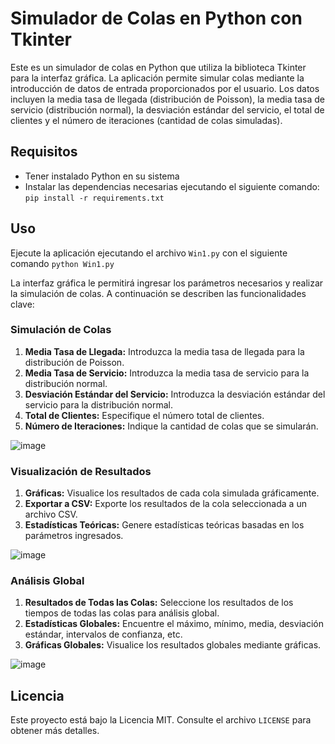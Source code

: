 # Simulador de Colas en Python con Tkinter

Este es un simulador de colas en Python que utiliza la biblioteca Tkinter para la interfaz gráfica. La aplicación permite simular colas mediante la introducción de datos de entrada proporcionados por el usuario. Los datos incluyen la media tasa de llegada (distribución de Poisson), la media tasa de servicio (distribución normal), la desviación estándar del servicio, el total de clientes y el número de iteraciones (cantidad de colas simuladas).

## Requisitos

- Tener instalado Python en su sistema
- Instalar las dependencias necesarias ejecutando el siguiente comando: `pip install -r requirements.txt`

## Uso

Ejecute la aplicación ejecutando el archivo `Win1.py` con el siguiente comando `python Win1.py`

La interfaz gráfica le permitirá ingresar los parámetros necesarios y realizar la simulación de colas. A continuación se describen las funcionalidades clave:

### Simulación de Colas

1. **Media Tasa de Llegada:** Introduzca la media tasa de llegada para la distribución de Poisson.
2. **Media Tasa de Servicio:** Introduzca la media tasa de servicio para la distribución normal.
3. **Desviación Estándar del Servicio:** Introduzca la desviación estándar del servicio para la distribución normal.
4. **Total de Clientes:** Especifique el número total de clientes.
5. **Número de Iteraciones:** Indique la cantidad de colas que se simularán.

![image](https://github.com/JohanCortes/Queues/assets/37446976/0ae2cce7-08e6-413b-a4f2-6dd93533d7d7)

### Visualización de Resultados

1. **Gráficas:** Visualice los resultados de cada cola simulada gráficamente.
2. **Exportar a CSV:** Exporte los resultados de la cola seleccionada a un archivo CSV.
3. **Estadísticas Teóricas:** Genere estadísticas teóricas basadas en los parámetros ingresados.

![image](https://github.com/JohanCortes/Queues/assets/37446976/256a99c2-2152-40e1-a856-1ac03196e9f1)

### Análisis Global

1. **Resultados de Todas las Colas:** Seleccione los resultados de los tiempos de todas las colas para análisis global.
2. **Estadísticas Globales:** Encuentre el máximo, mínimo, media, desviación estándar, intervalos de confianza, etc.
3. **Gráficas Globales:** Visualice los resultados globales mediante gráficas.

![image](https://github.com/JohanCortes/Queues/assets/37446976/29d7c2d1-7f00-4c11-b1b5-d9da36760e12)

## Licencia

Este proyecto está bajo la Licencia MIT. Consulte el archivo `LICENSE` para obtener más detalles.
